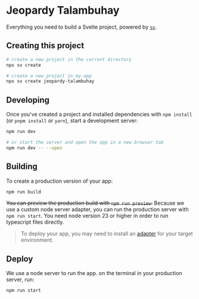 # Jeopardy Talambuhay

Everything you need to build a Svelte project, powered by [`sv`](https://github.com/sveltejs/cli).

## Creating this project 
```bash
# create a new project in the current directory
npx sv create

# create a new project in my-app
npx sv create jeopardy-talambuhay
```

## Developing

Once you've created a project and installed dependencies with `npm install` (or `pnpm install` or `yarn`), start a development server:

```bash
npm run dev

# or start the server and open the app in a new browser tab
npm run dev -- --open
```

## Building

To create a production version of your app:

```bash
npm run build
```

~~You can preview the production build with `npm run preview`.~~
Because we use a custom node server adapter, you can run the production server with `npm run start`.
You need node version 23 or higher in order to run typescript files directly. 

> To deploy your app, you may need to install an [adapter](https://svelte.dev/docs/kit/adapters) for your target environment.

## Deploy 

We use a node server to run the app. on the terminal in your production server, run:

```bash
npm run start
``` 
